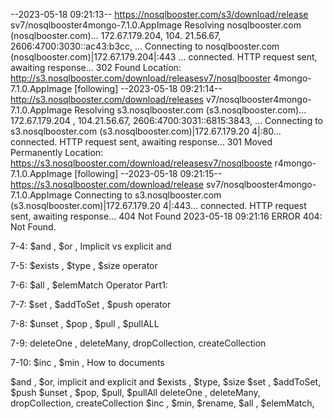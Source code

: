 --2023-05-18 09:21:13--  https://nosqlbooster.com/s3/download/release
sv7/nosqlbooster4mongo-7.1.0.AppImage                                Resolving nosqlbooster.com (nosqlbooster.com)... 172.67.179.204, 104.
21.56.67, 2606:4700:3030::ac43:b3cc, ...                             Connecting to nosqlbooster.com (nosqlbooster.com)|172.67.179.204|:443
... connected.                                                       HTTP request sent, awaiting response... 302 Found
Location: http://s3.nosqlbooster.com/download/releasesv7/nosqlbooster
4mongo-7.1.0.AppImage [following]                                    --2023-05-18 09:21:14--  http://s3.nosqlbooster.com/download/releases
v7/nosqlbooster4mongo-7.1.0.AppImage                                 Resolving s3.nosqlbooster.com (s3.nosqlbooster.com)... 172.67.179.204
, 104.21.56.67, 2606:4700:3031::6815:3843, ...                       Connecting to s3.nosqlbooster.com (s3.nosqlbooster.com)|172.67.179.20
4|:80... connected.                                                  HTTP request sent, awaiting response... 301 Moved Permanently
Location: https://s3.nosqlbooster.com/download/releasesv7/nosqlbooste
r4mongo-7.1.0.AppImage [following]                                   --2023-05-18 09:21:15--  https://s3.nosqlbooster.com/download/release
sv7/nosqlbooster4mongo-7.1.0.AppImage                                Connecting to s3.nosqlbooster.com (s3.nosqlbooster.com)|172.67.179.20
4|:443... connected.                                                 HTTP request sent, awaiting response... 404 Not Found
2023-05-18 09:21:16 ERROR 404: Not Found.


7-4:  $and , $or , Implicit vs explicit and


7-5:  $exists , $type , $size operator


7-6:  $all , $elemMatch Operator Part1:


7-7:  $set , $addToSet , $push operator


7-8:  $unset , $pop , $pull , $pullALL


7-9:  deleteOne , deleteMany, dropCollection, createCollection


7-10:  $inc , $min , How to  documents


 $and , $or, implicit and explicit and 
 $exists , $type, $size 
 $set , $addToSet, $push 
 $unset , $pop, $pull, $pullAll
 deleteOne , deleteMany, dropCollection, createCollection
 $inc , $min, $rename, 
 $all , $elemMatch, 